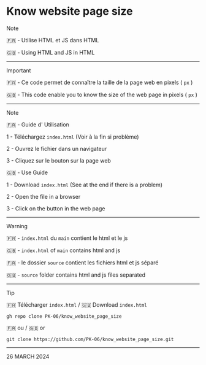 # Know website page size
> [!NOTE]
> 🇫🇷 - Utilise HTML et JS dans HTML
> 
> 🇬🇧 - Using HTML and JS in HTML

----------
> [!IMPORTANT]
> 🇫🇷 - Ce code permet de connaître la taille de la page web en pixels ( `px` )
>
> 🇬🇧 - This code enable you to know the size of the web page in pixels ( `px` )

----------

> [!NOTE]
>
> 🇫🇷 - Guide d' Utilisation 
>
> 1 - Téléchargez `index.html` (Voir à la fin si problème)
>
> 2 - Ouvrez le fichier dans un navigateur
>
> 3 - Cliquez sur le bouton sur la page web
>
>
> 🇬🇧 - Use Guide 
>
> 1 - Download `index.html` (See at the end if there is a problem) 
>
> 2 - Open the file in a browser 
>
> 3 - Click on the button in the web page

----------

> [!WARNING]
> 🇫🇷 - `index.html` du `main` contient le html et le js
>
> 🇬🇧 - `index.html` of `main` contains html and js
> 
> 🇫🇷 - le dossier `source` contient les fichiers html et js séparé
>
> 🇬🇧 - `source` folder contains html and js files separated

----------

> [!TIP]
> 🇫🇷 Télécharger `index.html` / 🇬🇧 Download `index.html`
> 
> `gh repo clone PK-06/know_website_page_size`
>
> 🇫🇷 ou / 🇬🇧 or
> 
> `git clone https://github.com/PK-06/know_website_page_size.git`

----------

26 MARCH 2024
